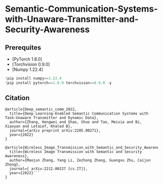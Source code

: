 # Semantic-Communication-Systems-with-Unaware-Transmitter-and-Security-Awareness

## Prerequites
* [PyTorch 1.8.0]
* [Torchvision 0.9.0]
* [Numpy 1.22.4]

``` python
!pip install numpy==1.22.4 
!pip install pytorch==1.8.0 torchvision==0.9.0 -y
```

## Citation

```
@article{Deep_semantic_comm_2022,
  title={Deep Learning-Enabled Semantic Communication Systems with Task-Unaware Transmitter and Dynamic Data},
  author={Zhang, Hongwei and Shao, Shuo and Tao, Meixia and Bi, Xiaoyan and Letaief, Khaled B},
  journal={arXiv preprint arXiv:2205.00271},
  year={2022}
}

@article{Wireless_Image_Transmission_with_Semantic_and_Security_Awareness,
  title={Wireless Image Transmission with Semantic and Security Awareness},
  author={Maojun Zhang, Yang Li, Zezhong Zhang, Guangxu Zhu, Caijun Zhong},
  journal={	arXiv:2212.00227 [cs.IT]},
  year={2022}```
}
```
